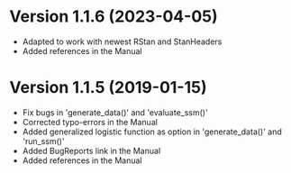 # Version 1.1.6 (2023-04-05)

* Adapted to work with newest RStan and StanHeaders
* Added references in the Manual


# Version 1.1.5 (2019-01-15)

* Fix bugs in 'generate_data()' and 'evaluate_ssm()'
* Corrected typo-errors in the Manual
* Added generalized logistic function as option in 'generate_data()' and 'run_ssm()'
* Added BugReports link in the Manual
* Added references in the Manual

